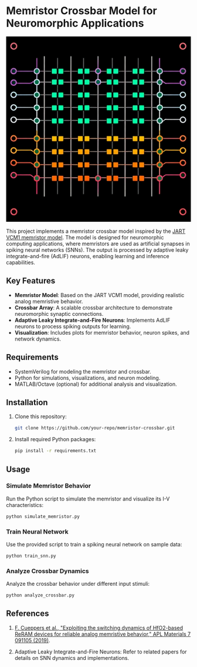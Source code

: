 # Memristor Crossbar Model for Neuromorphic Applications

![Memristor Crossbar Schematic](./AI_gen_img.jpg)

This project implements a memristor crossbar model inspired by the [JART VCM1 memristor model](https://emrl.de/JART.html). The model is designed for neuromorphic computing applications, where memristors are used as artificial synapses in spiking neural networks (SNNs). The output is processed by adaptive leaky integrate-and-fire (AdLIF) neurons, enabling learning and inference capabilities.

## Key Features

- **Memristor Model**: Based on the JART VCM1 model, providing realistic analog memristive behavior.
- **Crossbar Array**: A scalable crossbar architecture to demonstrate neuromorphic synaptic connections.
- **Adaptive Leaky Integrate-and-Fire Neurons**: Implements AdLIF neurons to process spiking outputs for learning.
- **Visualization**: Includes plots for memristor behavior, neuron spikes, and network dynamics.

## Requirements

- SystemVerilog for modeling the memristor and crossbar.
- Python for simulations, visualizations, and neuron modeling.
- MATLAB/Octave (optional) for additional analysis and visualization.

## Installation

1. Clone this repository:
   ```bash
   git clone https://github.com/your-repo/memristor-crossbar.git
   ```

2. Install required Python packages:
   ```bash
   pip install -r requirements.txt
   ```

## Usage

### Simulate Memristor Behavior
Run the Python script to simulate the memristor and visualize its I-V characteristics:
```bash
python simulate_memristor.py
```

### Train Neural Network
Use the provided script to train a spiking neural network on sample data:
```bash
python train_snn.py
```

### Analyze Crossbar Dynamics
Analyze the crossbar behavior under different input stimuli:
```bash
python analyze_crossbar.py
```

## References

1. [F. Cueppers et al., "Exploiting the switching dynamics of HfO2-based ReRAM devices for reliable analog memristive behavior," APL Materials 7 091105 (2019)](https://doi.org/10.1063/1.5108654).

2. Adaptive Leaky Integrate-and-Fire Neurons: Refer to related papers for details on SNN dynamics and implementations.
